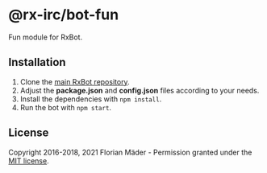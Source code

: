 # @rx-irc/bot-fun
Fun module for RxBot.

## Installation
1. Clone the [main RxBot repository](https://github.com/rx-irc/bot).
2. Adjust the **package.json** and **config.json** files according to your needs.
3. Install the dependencies with `npm install`.
4. Run the bot with `npm start`.

## License
Copyright 2016-2018, 2021 Florian Mäder - Permission granted under the [MIT license](LICENSE).

